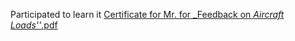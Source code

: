 Participated to learn it [Certificate for Mr. for _Feedback on _Aircraft Loads''_.pdf](https://github.com/ChaitanyaDhabale/github-upload/files/8251724/Certificate.for.Mr.for._Feedback.on._Aircraft.Loads._.pdf)

